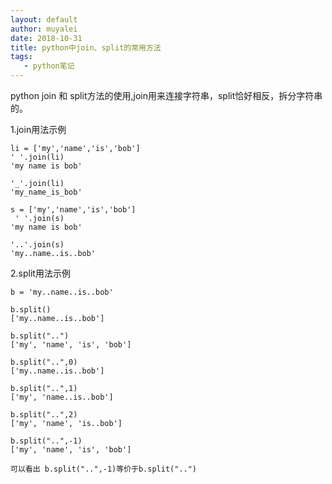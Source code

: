 ```yaml
---
layout: default
author: muyalei
date: 2018-10-31
title: python中join、split的常用方法
tags:
   - python笔记
---
```



python join 和 split方法的使用,join用来连接字符串，split恰好相反，拆分字符串的。

1.join用法示例 
```
li = ['my','name','is','bob'] 
' '.join(li) 
'my name is bob' 
 
'_'.join(li) 
'my_name_is_bob' 
 
s = ['my','name','is','bob'] 
 ' '.join(s) 
'my name is bob' 
 
'..'.join(s) 
'my..name..is..bob' 
``` 
2.split用法示例 
```
b = 'my..name..is..bob' 
 
b.split() 
['my..name..is..bob'] 
 
b.split("..") 
['my', 'name', 'is', 'bob'] 
 
b.split("..",0) 
['my..name..is..bob'] 
 
b.split("..",1) 
['my', 'name..is..bob'] 
 
b.split("..",2) 
['my', 'name', 'is..bob'] 
 
b.split("..",-1) 
['my', 'name', 'is', 'bob'] 
 
可以看出 b.split("..",-1)等价于b.split("..") 

